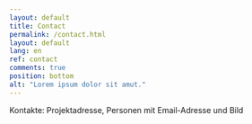 ```yaml
---
layout: default
title: Contact
permalink: /contact.html
layout: default
lang: en
ref: contact
comments: true
position: bottom
alt: "Lorem ipsum dolor sit amut."
---
```

Kontakte: Projektadresse, Personen mit Email-Adresse und Bild

